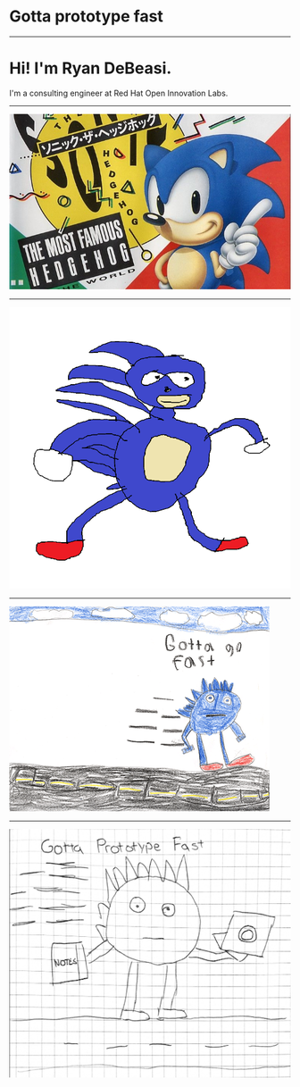 # Gotta prototype fast

---

# Hi! I'm Ryan DeBeasi.

I'm a consulting engineer at Red Hat Open Innovation Labs.

---

![sonic](img/sonic.jpg)

---

![sanic](img/sanic.png)

---

![fast](img/fast.gif)

---

![prototype fast](img/prototype-fast.jpg)